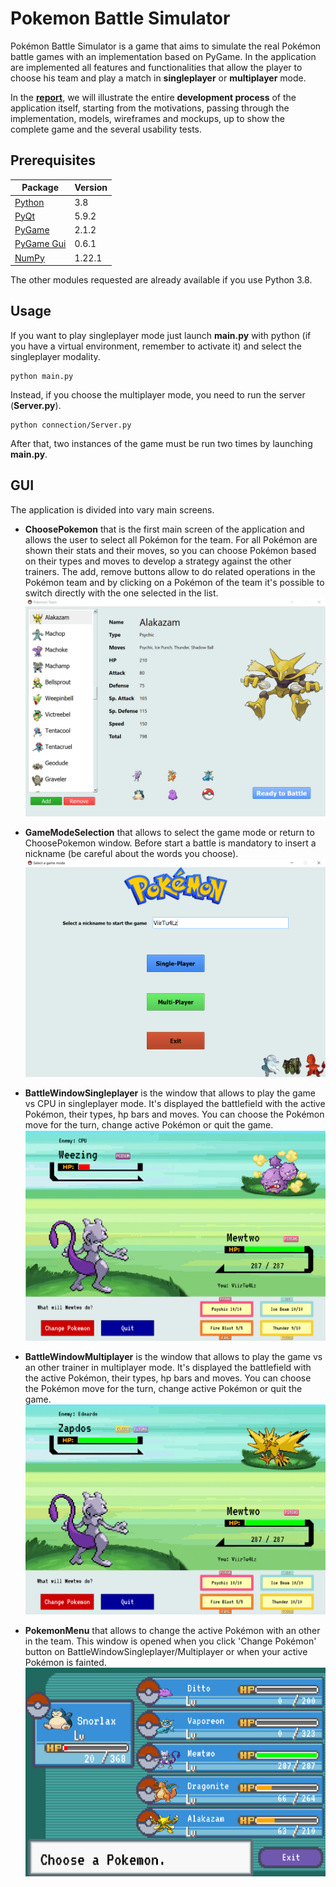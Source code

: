 # Pokemon Battle Simulator
Pokémon Battle Simulator is a game that aims to simulate the real Pokémon battle games with an implementation based on PyGame. 
In the application are implemented all features and functionalities that allow the player to choose his team and play a match in **singleplayer** or **multiplayer** mode.

In the [**report**](https://github.com/EdoardoBonanni/pokemon-battle/blob/main/Pok%C3%A9mon%20Battle%20Simulator%20report.pdf), we will illustrate the entire **development process** of the application itself, starting from the motivations, passing through the implementation, models, wireframes and mockups, up to show the complete game and the several usability tests.

## Prerequisites
Package | Version
------- | -------
[Python](https://www.python.org) | 3.8
[PyQt](https://www.riverbankcomputing.com/software/pyqt/download5) | 5.9.2
[PyGame](https://www.pygame.org/docs) | 2.1.2
[PyGame Gui](https://pygame-gui.readthedocs.io/en/latest) | 0.6.1
[NumPy](https://numpy.org) | 1.22.1

The other modules requested are already available if you use Python 3.8.

## Usage
If you want to play singleplayer mode just launch **main.py** with python (if you have a virtual environment, remember to activate it) and select the singleplayer modality.
```
python main.py
```
Instead, if you choose the multiplayer mode, you need to run the server (**Server.py**).
```
python connection/Server.py
```
After that, two instances of the game must be run two times by launching **main.py**.
## GUI
The application is divided into vary main screens.
* **ChoosePokemon** that is the first main screen of the application and allows the user to select all Pokémon for the team. 
For all Pokémon are shown their stats and their moves, so you can choose Pokémon based on their types and moves to develop a strategy against the other trainers. The add, remove buttons allow to do related operations in the Pokémon team and by clicking on a Pokémon of the team it's possible to switch directly with the one selected in the list. <br/>
![init_img.PNG](https://github.com/EdoardoBonanni/pokemon-battle/blob/main/img/init_img.PNG)

* **GameModeSelection** that allows to select the game mode or return to ChoosePokemon window. Before start a battle is mandatory to insert a nickname (be careful about the words you choose). <br/>
![select_mode.PNG](https://github.com/EdoardoBonanni/pokemon-battle/blob/main/img/select_mode.PNG)

* **BattleWindowSingleplayer** is the window that allows to play the game vs CPU in singleplayer mode. It's displayed the battlefield with the active Pokémon, their types, hp bars and moves. You can choose the Pokémon move for the turn, change active Pokémon or quit the game. <br/>
![singleplayer.PNG](https://github.com/EdoardoBonanni/pokemon-battle/blob/main/img/singleplayer.PNG)

* **BattleWindowMultiplayer** is the window that allows to play the game vs an other trainer in multiplayer mode. It's displayed the battlefield with the active Pokémon, their types, hp bars and moves. You can choose the Pokémon move for the turn, change active Pokémon or quit the game. <br/>
![multiplayer.PNG](https://github.com/EdoardoBonanni/pokemon-battle/blob/main/img/multiplayer.PNG)

* **PokemonMenu** that allows to change the active Pokémon with an other in the team. This window is opened when you click 'Change Pokémon' button on BattleWindowSingleplayer/Multiplayer or when your active Pokémon is fainted. <br/>
![pokemon_team.PNG](https://github.com/EdoardoBonanni/pokemon-battle/blob/main/img/pokemon_team.PNG)
